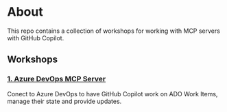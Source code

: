 # About

This repo contains a collection of workshops for working with MCP servers with GitHub Copilot.

## Workshops

### [1. Azure DevOps MCP Server](azure-devops.md)

Conect to Azure DevOps to have GitHub Copilot work on ADO Work Items, manage their state and provide updates.


